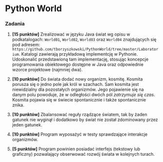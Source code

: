 # Python World

### Zadania
1. **[15 punktów]** Zrealizować w języku Java świat wg opisu w podkatalogach:
   `World01`, `World02`, `World03` oraz `World04` znajdujących się pod adresem:
   `https://github.com/tborzyszkowski/PythonWorld/tree/master/Laboratorium`.
   Katalogi zawierają przykładową implementcję w Pythonie. 
   Udoskonalić przedstawioną tam implementację, 
   stosując koncepcje programowania obiektowego dostępne w Java oraz odpowiednie wzorce projektowe (najmniej dwa).
   
1. **[10 punktów]** Do świata dodać nowy organizm, kosmitę. Kosmita porusza się 
   o jedno pole jak król w szachach. Sam kosmita jest niewidzialny dla pozostałych 
   organizmów.
    Jego pojawienie się na danym polu powoduje, 
   że w odległości dwóch pól *zatrzymuje się czas*. 
   Kosmita pojawia się w świecie spontanicznie i także spontanicznie znika. 
   
1. **[10 punktów]** Zbalansować reguły rządzące światem, tak by żaden gatunek nie wyginął 
    i dodatkowo by świat nie został zdominowany przez jeden gatunek.
   
1. **[10 punktów]** Program wyposażyć w testy sprawdzające interakcje organizmów.

1. **[5 punktów]** Program powinien posiadać interfejs (tekstowy lub graficzny) pozwalający obserwować
    rozwój świata w kolejnych turach.
